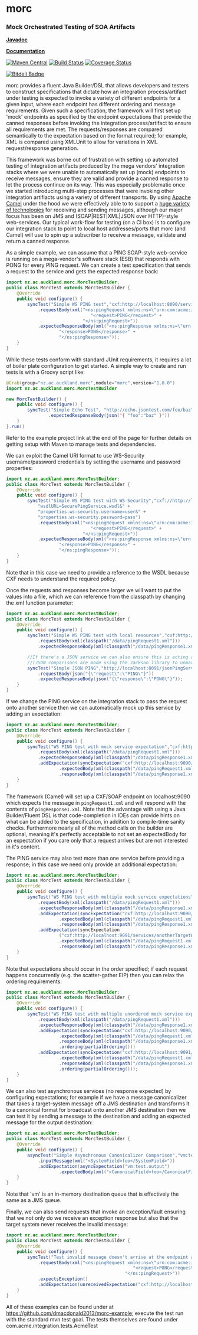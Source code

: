 morc
==================================================
### Mock Orchestrated Testing of SOA Artifacts

**[Javadoc](http://uoa-group-applications.github.io/morc/apidocs/)**

**[Documentation](https://github.com/uoa-group-applications/morc/wiki)**

[![Maven Central](https://maven-badges.herokuapp.com/maven-central/nz.ac.auckland.morc/morc/badge.svg)](https://maven-badges.herokuapp.com/maven-central/nz.ac.auckland.morc/morc) [![Build Status](https://travis-ci.org/uoa-group-applications/morc.png)](http://travis-ci.org/uoa-group-applications/morc) [![Coverage Status](https://coveralls.io/repos/uoa-group-applications/morc/badge.png?branch=master)](https://coveralls.io/r/uoa-group-applications/morc?branch=master)

[![Bitdeli Badge](https://d2weczhvl823v0.cloudfront.net/uoa-group-applications/morc/trend.png)](https://bitdeli.com/free "Bitdeli Badge")

morc provides a fluent Java Builder/DSL that allows developers and testers to construct specifications that dictate how an integration process/artifact under testing is expected to invoke a variety of different endpoints for a given input, where each endpoint has different ordering and message requirements. Given such a specification, the framework will first set up 'mock' endpoints as specified by the endpoint expectations that provide the canned responses before invoking the integration process/artifact to ensure all requirements are met. The requests/responses are compared semantically to the expectation based on the format required; for example, XML is compared using XMLUnit to allow for variations in XML request/response generation.

This framework was borne out of frustration with setting up automated testing of integration artifacts produced by the mega vendors' integration stacks where we were unable to automatically set up (mock) endpoints to receive messages, ensure they are valid and provide a canned response to let the process continue on its way. This was especially problematic once we started introducing multi-step processes that were invoking other integration artifiacts using a variety of different transports. By using [Apache Camel](http://camel.apache.org/) under the hood we were effectively able to to support a [huge variety of technologies](http://camel.apache.org/components.html) for receiving and sending messages, although our major focus has been on JMS and (SOAP|REST|XML|JSON over HTTP)-style web-services. Our typical work-flow for testing (on a CI box) is to configure our integration stack to point to local host addresses/ports that morc (and Camel) will use to spin up a subscriber to receive a message, validate and return a canned response.

As a simple example, we can assume that a PING SOAP-style web-service is running on a mega-vendor's software stack (ESB) that responds with PONG for every PING request. We can create a test specification that sends a request to the service and gets the expected response back:
```java
import nz.ac.auckland.morc.MorcTestBuilder;
public class MorcTest extends MorcTestBuilder {
    @Override
    public void configure() {
        syncTest("Simple WS PING test","cxf:http://localhost:8090/services/pingService")
            .requestBody(xml("<ns:pingRequest xmlns:ns=\"urn:com:acme:integration:wsdl:pingservice\">" +
                                "<request>PING</request>" +
                             "</ns:pingRequest>"))
            .expectedResponseBody(xml("<ns:pingResponse xmlns:ns=\"urn:com:acme:integration:wsdl:pingservice\">" +
                    "<response>PONG</response>" +
                    "</ns:pingResponse>"));
    }
}
```

While these tests conform with standard JUnit requirements, it requires a lot of boiler plate configuration to get started. A simple way to create and run tests is with a Groovy script like:
```java
@Grab(group="nz.ac.auckland.morc",module="morc",version="1.8.0")
import nz.ac.auckland.morc.MorcTestBuilder

new MorcTestBuilder() {
    public void configure() {
        syncTest("Simple Echo Test", "http://echo.jsontest.com/foo/baz")
                .expectedResponseBody(json('{ "foo":"baz" }'))
    }
}.run()
```
Refer to the example project link at the end of the page for further details on getting setup with Maven to manage tests and dependencies.

We can exploit the Camel URI format to use WS-Security username/password credentials by setting the username and
password properties:
```java
import nz.ac.auckland.morc.MorcTestBuilder;
public class MorcTest extends MorcTestBuilder {
    @Override
    public void configure() {
        syncTest("Simple WS PING test with WS-Security","cxf://http://localhost:8090/services/securePingService?" +
            "wsdlURL=SecurePingService.wsdl&" +
            "properties.ws-security.username=user&" +
            "properties.ws-security.password=pass")
            .requestBody(xml("<ns:pingRequest xmlns:ns=\"urn:com:acme:integration:wsdl:pingservice\">" +
                                "<request>PING</request>" +
                             "</ns:pingRequest>"))
            .expectedResponseBody(xml("<ns:pingResponse xmlns:ns=\"urn:com:acme:integration:wsdl:pingservice\">" +
                    "<response>PONG</response>" +
                    "</ns:pingResponse>"));
    }
}
```
Note that in this case we need to provide a reference to the WSDL because CXF needs to understand the required policy.

Once the requests and responses become larger we will want to put the values into a file, which we can reference from the classpath by changing the xml function parameter:
```java
import nz.ac.auckland.morc.MorcTestBuilder;
public class MorcTest extends MorcTestBuilder {
    @Override
    public void configure() {
        syncTest("Simple WS PING test with local resources","cxf:http://localhost:8090/services/pingService")
            .requestBody(xml(classpath("/data/pingRequest1.xml")))
            .expectedResponseBody(xml(classpath("/data/pingResponse1.xml")));

        //If there's a JSON service we can also ensure this is acting appropriately
        //(JSON comparisons are made using the Jackson library to unmarshal and compare each value)
        syncTest("Simple JSON PING","http://localhost:8091/jsonPingService")
            .requestBody(json("{\"request\":\"PING\"}"))
            .expectedResponseBody(json("{\"response\":\"PONG\"}"));
    }
}
```


If we change the PING service on the integration stack to pass the request onto another service then we can automatically mock up this service by adding an expectation:
```java
import nz.ac.auckland.morc.MorcTestBuilder;
public class MorcTest extends MorcTestBuilder {
    @Override
    public void configure() {
        syncTest("WS PING test with mock service expectation","cxf:http://localhost:8090/services/pingServiceProxy")
            .requestBody(xml(classpath("/data/pingRequest1.xml")))
            .expectedResponseBody(xml(classpath("/data/pingResponse1.xml")))
            .addExpectation(syncExpectation("cxf:http://localhost:9090/services/targetWS?wsdlURL=PingService.wsdl")
                    .expectedBody(xml(classpath("/data/pingRequest1.xml")))
                    .responseBody(xml(classpath("/data/pingResponse1.xml"))));
    }
}
```
The framework (Camel) will set up a CXF/SOAP endpoint on localhost:9090 which expects the message in `pingRequest1.xml` and will respond with the contents of `pingResponse1.xml`. Note that the advantage with using a Java Builder/Fluent DSL is that code-completion in IDEs can provide hints on what can be added to the specification, in addition to compile-time sanity checks. Furthermore nearly all of the method calls on the builder are optional, meaning it's perfectly acceptable to not set an expectedBody for an expectation if you care only that a request arrives but are not interested in it's content.

The PING service may also test more than one service before providing a response; in this case we need only provide an additional expectation:
```java
import nz.ac.auckland.morc.MorcTestBuilder;
public class MorcTest extends MorcTestBuilder {
    @Override
    public void configure() {
        syncTest("WS PING test with multiple mock service expectations","cxf:http://localhost:8090/services/pingServiceMultiProxy")
            .requestBody(xml(classpath("/data/pingRequest1.xml")))
            .expectedResponseBody(xml(classpath("/data/pingResponse1.xml")))
            .addExpectation(syncExpectation("cxf:http://localhost:9090/services/targetWS?wsdlURL=PingService.wsdl")
                    .expectedBody(xml(classpath("/data/pingRequest1.xml")))
                    .responseBody(xml(classpath("/data/pingResponse1.xml"))))
            .addExpectation(syncExpectation
                    ("cxf:http://localhost:9091/services/anotherTargetWS?wsdlURL=PingService.wsdl")
                    .expectedBody(xml(classpath("/data/pingRequest1.xml")))
                    .responseBody(xml(classpath("/data/pingResponse1.xml"))));
    }
}
```
Note that expectations should occur in the order specified; if each request happens concurrently (e.g. the scatter-gather EIP) then you can relax the ordering requirements:
```java
import nz.ac.auckland.morc.MorcTestBuilder;
public class MorcTest extends MorcTestBuilder {
    @Override
    public void configure() {
        syncTest("WS PING test with multiple unordered mock service expectations","cxf:http://localhost:8090/services/pingServiceMultiProxyUnordered")
            .requestBody(xml(classpath("/data/pingRequest1.xml")))
            .expectedResponseBody(xml(classpath("/data/pingResponse1.xml")))
            .addExpectation(syncExpectation("cxf:http://localhost:9090/services/targetWS?wsdlURL=PingService.wsdl")
                    .expectedBody(xml(classpath("/data/pingRequest1.xml")))
                    .responseBody(xml(classpath("/data/pingResponse1.xml")))
                    .ordering(partialOrdering()))
            .addExpectation(syncExpectation("cxf:http://localhost:9091/services/anotherTargetWS?wsdlURL=PingService.wsdl")
                    .expectedBody(xml(classpath("/data/pingRequest1.xml")))
                    .responseBody(xml(classpath("/data/pingResponse1.xml")))
                    .ordering(partialOrdering()));
    }
}
```

We can also test asynchronous services (no response expected) by configuring expectations; for example if we have a message canonicalizer that takes a target-system message off a JMS destination and transforms it to a canonical format for broadcast onto another JMS destination then we can test it by sending a message to the destination and adding an expected message for the output destination:
```java
import nz.ac.auckland.morc.MorcTestBuilder;
public class MorcTest extends MorcTestBuilder {
    @Override
    public void configure() {
        asyncTest("Simple Asynchronous Canonicalizer Comparison","vm:test.input")
            .inputMessage(xml("<SystemField>foo</SystemField>"))
            .addExpectation(asyncExpectation("vm:test.output")
                    .expectedBody(xml("<CanonicalField>foo</CanonicalField>")));
    }
}
```
Note that 'vm' is an in-memory destination queue that is effectively the same as a JMS queue.

Finally, we can also send requests that invoke an exception/fault ensuring that we not only do we receive an exception response but also that the target system never receives the invalid message:
```java
import nz.ac.auckland.morc.MorcTestBuilder;
public class MorcTest extends MorcTestBuilder {
    @Override
    public void configure() {
        syncTest("Test invalid message doesn't arrive at the endpoint and returns exception","cxf:http://localhost:8090/services/pingServiceProxy")
            .requestBody(xml("<ns:pingRequest xmlns:ns=\"urn:com:acme:integration:wsdl:pingservice\">" +
                                                "<request>PONG</request>" +
                                             "</ns:pingRequest>"))
            .expectsException()
            .addExpectation(unreceivedExpectation("cxf:http://localhost:9090/services/targetWS?wsdlURL=PingService.wsdl"));
    }
}
```

All of these examples can be found under at https://github.com/dmacdonald2013/morc-example; execute the test run with the standard mvn test goal. The tests themselves are found under com.acme.integration.tests.AcmeTest
